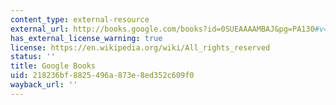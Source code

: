 ```yaml
---
content_type: external-resource
external_url: http://books.google.com/books?id=0SUEAAAAMBAJ&pg=PA130#v=onepage&q&f=false
has_external_license_warning: true
license: https://en.wikipedia.org/wiki/All_rights_reserved
status: ''
title: Google Books
uid: 218236bf-8825-496a-873e-8ed352c609f0
wayback_url: ''
---
```

